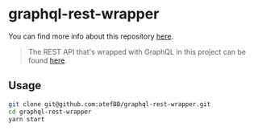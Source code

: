 # graphql-rest-wrapper

You can find more info about this repository [here](https://medium.com/@graphcool/how-to-wrap-a-rest-api-with-graphql-8bf3fb17547d).

> The REST API that's wrapped with GraphQL in this project can be found [here](https://github.com/nikolasburk/rest-demo).

## Usage

```sh
git clone git@github.com:atefBB/graphql-rest-wrapper.git
cd graphql-rest-wrapper
yarn start
```
